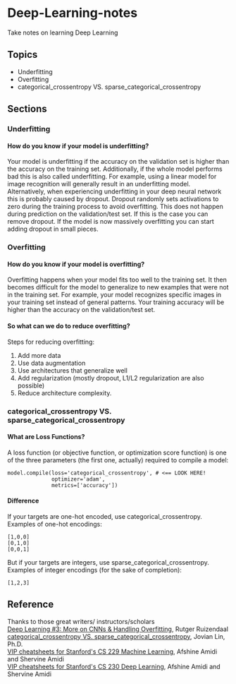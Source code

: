 # Deep-Learning-notes
Take notes on learning Deep Learning

## Topics
* Underfitting
* Overfitting
* categorical_crossentropy VS. sparse_categorical_crossentropy


## Sections
### Underfitting
#### How do you know if your model is underfitting?
Your model is underfitting if the accuracy on the validation set is higher than the accuracy on the training set. Additionally, if the whole model performs bad this is also called underfitting. For example, using a linear model for image recognition will generally result in an underfitting model. Alternatively, when experiencing underfitting in your deep neural network this is probably caused by dropout. Dropout randomly sets activations to zero during the training process to avoid overfitting. This does not happen during prediction on the validation/test set. If this is the case you can remove dropout. If the model is now massively overfitting you can start adding dropout in small pieces.


### Overfitting
#### How do you know if your model is overfitting?

Overfitting happens when your model fits too well to the training set. It then becomes difficult for the model to generalize to new examples that were not in the training set. For example, your model recognizes specific images in your training set instead of general patterns. Your training accuracy will be higher than the accuracy on the validation/test set. 




#### So what can we do to reduce overfitting?

Steps for reducing overfitting:
1. Add more data
2. Use data augmentation
3. Use architectures that generalize well
4. Add regularization (mostly dropout, L1/L2 regularization are also possible)
5. Reduce architecture complexity.



### categorical_crossentropy VS. sparse_categorical_crossentropy
#### What are Loss Functions?
A loss function (or objective function, or optimization score function) is one of the three parameters (the first one, actually) required to compile a model:
```
model.compile(loss='categorical_crossentropy', # <== LOOK HERE!
              optimizer='adam', 
              metrics=['accuracy'])
```

#### Difference
If your targets are one-hot encoded, use categorical_crossentropy.  
Examples of one-hot encodings:
```
[1,0,0]  
[0,1,0]   
[0,0,1]  
```
But if your targets are integers, use sparse_categorical_crossentropy.  
Examples of integer encodings (for the sake of completion):  
```
[1,2,3]
```

## Reference
Thanks to those great writers/ instructors/scholars   
[Deep Learning #3: More on CNNs & Handling Overfitting][001], Rutger Ruizendaal   
[categorical_crossentropy VS. sparse_categorical_crossentropy][002], Jovian Lin, Ph.D.  
[VIP cheatsheets for Stanford's CS 229 Machine Learning][003], Afshine Amidi and Shervine Amidi  
[VIP cheatsheets for Stanford's CS 230 Deep Learning][004], Afshine Amidi and Shervine Amidi





<!--
Link reference:
-->
[001]: https://towardsdatascience.com/deep-learning-3-more-on-cnns-handling-overfitting-2bd5d99abe5d
[002]: https://jovianlin.io/cat-crossentropy-vs-sparse-cat-crossentropy/
[003]: https://stanford.edu/~shervine/teaching/cs-229.html
[004]: https://stanford.edu/~shervine/teaching/cs-230.html

